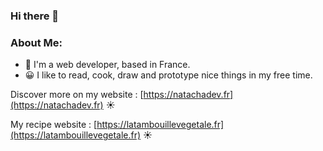 ### Hi there 👋

###  About Me:

- 🏦 I'm a web developer, based in France.
- 😀 I like to read, cook, draw and prototype nice things in my free time.

Discover more on my website : [https://natachadev.fr](https://natachadev.fr) ☀️

My recipe website : [https://latambouillevegetale.fr](https://latambouillevegetale.fr) ☀️
